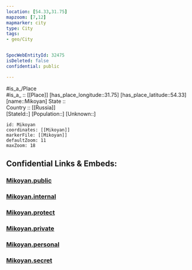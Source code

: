 ```yaml
---
location: [54.33,31.75] 
mapzoom: [7,12] 
mapmarker: city 
type: City
tags:
- geo/City


SpocWebEntityId: 32475
isDeleted: false
confidential: public

---
```

#is_a_/Place  
#is_a_ :: [[Place]] 
[has_place_longitude::31.75] 
[has_place_latitude::54.33] 
[name::Mikoyan] 
State ::  
Country :: [[Russia]]  
[StateId::] 
[Population::] 
[Unknown::] 


```leaflet
id: Mikoyan
coordinates: [[Mikoyan]] 
markerFile: [[Mikoyan]] 
defaultZoom: 11 
maxZoom: 18
```


## Confidential Links & Embeds: 

### [Mikoyan.public](/_public/\Earth\Continent\Europe\Europe~East\Russia\Russia~Central\Smolensk_Oblast\CityMikoyan.public.md) 

### [Mikoyan.internal](/_internal/\Earth\Continent\Europe\Europe~East\Russia\Russia~Central\Smolensk_Oblast\CityMikoyan.internal.md) 

### [Mikoyan.protect](/_protect/\Earth\Continent\Europe\Europe~East\Russia\Russia~Central\Smolensk_Oblast\CityMikoyan.protect.md) 

### [Mikoyan.private](/_private/\Earth\Continent\Europe\Europe~East\Russia\Russia~Central\Smolensk_Oblast\CityMikoyan.private.md) 

### [Mikoyan.personal](/_personal/\Earth\Continent\Europe\Europe~East\Russia\Russia~Central\Smolensk_Oblast\CityMikoyan.personal.md) 

### [Mikoyan.secret](/_secret/\Earth\Continent\Europe\Europe~East\Russia\Russia~Central\Smolensk_Oblast\CityMikoyan.secret.md)

